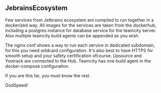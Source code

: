 ## JebrainsEcosystem
Few services from Jetbrains ecosystem are compiled to run together in a dockerized way. All images for the services are taken from the dockerhub, including a postgres instance for database service for the teamcity server.
Also multiple teamcity build agents can be appended as you wish.

The nginx conf shows a way to run each service in dedicated subdomain, for this you need wildcard configuration. It's also best to have HTTPS for smooth setup and your safety certification ofcourse.
Upsource and Youtrack are connected to the Hub.
Teamcity has one build agent in the docker-compose configuration. 

If you are this far, you must know the rest.

GodSpeed!
